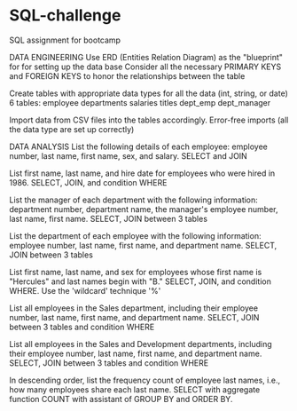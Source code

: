 # SQL-challenge
SQL assignment for bootcamp


DATA ENGINEERING
Use ERD (Entities Relation Diagram) as the "blueprint" for for setting up the data base
Consider all the necessary PRIMARY KEYS and FOREIGN KEYS to honor the relationships between the table

Create tables with appropriate data types for all the data (int, string, or date)
6 tables: 
  employee
  departments
  salaries
  titles
  dept_emp
  dept_manager
  
Import data from CSV files into the tables accordingly. Error-free imports (all the data type are set up correctly)

DATA ANALYSIS
List the following details of each employee: employee number, last name, first name, sex, and salary.
SELECT and JOIN


List first name, last name, and hire date for employees who were hired in 1986.
SELECT, JOIN, and condition WHERE

List the manager of each department with the following information: department number, department name, the manager's employee number, last name, first name.
SELECT, JOIN between 3 tables

List the department of each employee with the following information: employee number, last name, first name, and department name.
SELECT, JOIN between 3 tables


List first name, last name, and sex for employees whose first name is "Hercules" and last names begin with "B."
SELECT, JOIN, and condition WHERE. Use the 'wildcard' technique '%'

List all employees in the Sales department, including their employee number, last name, first name, and department name.
SELECT, JOIN between 3 tables and condition WHERE


List all employees in the Sales and Development departments, including their employee number, last name, first name, and department name.
SELECT, JOIN between 3 tables and condition WHERE


In descending order, list the frequency count of employee last names, i.e., how many employees share each last name.
SELECT with aggregate function COUNT with assistant of GROUP BY and ORDER BY.
